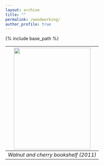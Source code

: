 ```yaml
---
layout: archive
title: ""
permalink: /woodworking/
author_profile: true
---
```


{% include base_path %}

| <img width="240" height="320" src="{{site.url}}/images/ww-photos/bookshelf.jpg">| 
|:--:| 
| *Walnut and cherry bookshelf (2011)* |

  

  
